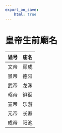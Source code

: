 ```yaml
---
export_on_save:
    html: true
---
```


# 皇帝生前廟名

谥号|庙名
--|--
文帝|顾成
景帝|德阳
武帝|龙渊
昭帝|徘徊
宣帝|乐游
元帝|长寿
成帝|阳池